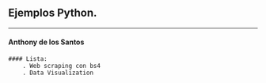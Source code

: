 ## Ejemplos Python. 
---
#### Anthony de los Santos
	#### Lista:
		. Web scraping con bs4
		. Data Visualization



